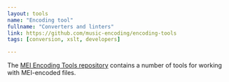 ```yaml
---
layout: tools
name: "Encoding tool"
fullname: "Converters and linters"
link: https://github.com/music-encoding/encoding-tools
tags: [conversion, xslt, developers]

---
```


The [MEI Encoding Tools repository](https://github.com/music-encoding/encoding-tools) contains a number of tools for working with MEI-encoded files.
